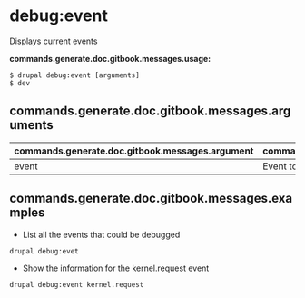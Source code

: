 # debug:event
Displays current events 

**commands.generate.doc.gitbook.messages.usage:**
```
$ drupal debug:event [arguments]
$ dev
```

## commands.generate.doc.gitbook.messages.arguments
commands.generate.doc.gitbook.messages.argument | commands.generate.doc.gitbook.messages.details
---------|-------------
event | Event to debug

## commands.generate.doc.gitbook.messages.examples
* List all the events that could be debugged
```
drupal debug:evet
```
* Show the information for the kernel.request event
```
drupal debug:event kernel.request
```
